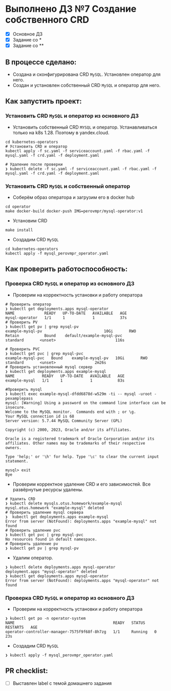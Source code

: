 # Выполнено ДЗ №7 Создание собственного CRD

 - [x] Основное ДЗ
 - [x] Задание со *
 - [x] Задание со **   

## В процессе сделано:
 - Создана и сконфигурирована CRD `MySQL`. Установлен оператор для него.
 - Создан и установлен собственный CRD `MySQL` и оператор для него.

## Как запустить проект:
### Установить CRD `MySQL` и оператор из основного ДЗ
 - Установить собственный CRD `MYSQL` и оператор. Устанавливаться только на k8s 1.28. Поэтому в yandex.cloud.
```shell
cd kubernetes-operators
# Установить CRD и оператор
kubectl apply -f sc.yaml -f serviceaccount.yaml -f rbac.yaml -f mysql.yaml -f crd.yaml -f deployment.yaml
```  
```shell
# Удаление после проверки 
❯ kubectl delete -f sc.yaml -f serviceaccount.yaml -f rbac.yaml -f mysql.yaml -f crd.yaml -f deployment.yaml
```  

### Установить CRD `MySQL` и собственный оператор 
 - Соберём образ оператора и загрузим его в docker hub
```shell
cd operator
make docker-build docker-push IMG=perovmpr/mysql-operator:v1
```
 - Установим CRD
```shell
make install
```
- Создадим CRD `MySQL`
```shell
cd kubernetes-operators
kubectl apply -f mysql_perovmpr_operator.yaml
```
 

## Как проверить работоспособность:

### Проверка CRD `MySQL` и оператор из основного ДЗ
 - Проверим на корректность установки и работу оператора
```shell
# Проверить оператор
❯ kubectl get deployments.apps mysql-operator
NAME             READY   UP-TO-DATE   AVAILABLE   AGE
mysql-operator   1/1     1            1           37s
# Проверить PV 
❯ kubectl get pv | grep mysql-pv
example-mysql-pv                           10Gi       RWO            Retain           Bound    default/example-mysql-pvc               standard       <unset>                          116s

# Проверить PVC 
❯ kubectl get pvc | grep mysql-pvc
example-mysql-pvc   Bound    example-mysql-pv   10Gi       RWO            standard       <unset>                 2m26s
# Проверить установленный mysql сервер 
❯ kubectl get deployments.apps example-mysql
NAME            READY   UP-TO-DATE   AVAILABLE   AGE
example-mysql   1/1     1            1           83s

#Проверить mysql 
❯ kubectl exec example-mysql-dfdd6878d-w529m -ti -- mysql -uroot -pexamplepass
mysql: [Warning] Using a password on the command line interface can be insecure.
Welcome to the MySQL monitor.  Commands end with ; or \g.
Your MySQL connection id is 68
Server version: 5.7.44 MySQL Community Server (GPL)

Copyright (c) 2000, 2023, Oracle and/or its affiliates.

Oracle is a registered trademark of Oracle Corporation and/or its
affiliates. Other names may be trademarks of their respective
owners.

Type 'help;' or '\h' for help. Type '\c' to clear the current input statement.

mysql> exit
Bye
```
- Проверим корректное удаление CRD и его зависимостей. Все развёрнутые ресурсы удалены. 
```shell
# Удалить CRD
❯ kubectl delete mysqls.otus.homework/example-mysql
mysql.otus.homework "example-mysql" deleted
# Проверить удаление mysql сервера
❯  kubectl get deployments.apps example-mysql
Error from server (NotFound): deployments.apps "example-mysql" not found
# Проверить удаление pvc
❯ kubectl get pvc | grep mysql-pvc
No resources found in default namespace.
# Проверить удаление pv
❯ kubectl get pv | grep mysql-pv
```
- Удалим оператор.
```shell
❯ kubectl delete deployments.apps mysql-operator
deployment.apps "mysql-operator" deleted
❯ kubectl get deployments.apps mysql-operator
Error from server (NotFound): deployments.apps "mysql-operator" not found
```
### Проверка CRD `MySQL` и оператор из основного ДЗ
 - Проверим на корректность установки и работу оператора
```shell
❯ kubectl get po -n operator-system
NAME                                           READY   STATUS    RESTARTS   AGE
operator-controller-manager-7575f9f68f-8h7zg   1/1     Running   0          23s
```
 - Создадим CRD `MySQL`
```shell
❯ kubectl apply -f mysql_perovmpr_operator.yaml
```
## PR checklist:
 - [ ] Выставлен label с темой домашнего задания
